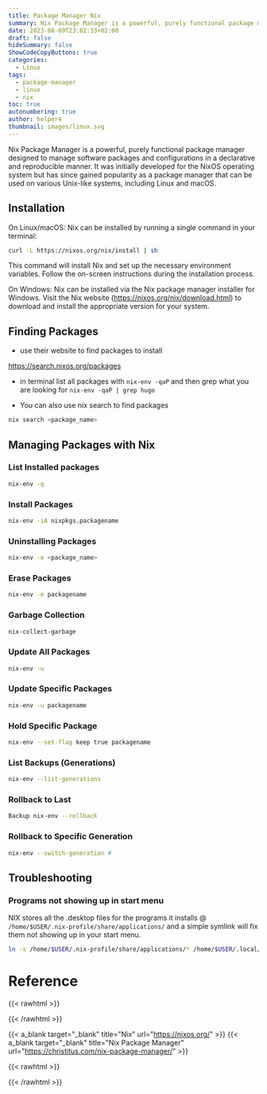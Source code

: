 ```yaml
---
title: Package Manager Nix
summary: Nix Package Manager is a powerful, purely functional package manager designed to manage software packages and configurations in a declarative and reproducible manner
date: 2023-08-09T23:02:33+02:00
draft: false
hideSummary: false
ShowCodeCopyButtons: true
categories:
  - Linux
tags:
  - package-manager
  - linux
  - nix
toc: true
autonumbering: true
author: helper4
thumbnail: images/linux.svg
---
```


Nix Package Manager is a powerful, purely functional package manager designed to manage software packages and configurations in a declarative and reproducible manner. It was initially developed for the NixOS operating system but has since gained popularity as a package manager that can be used on various Unix-like systems, including Linux and macOS.

## Installation

On Linux/macOS: Nix can be installed by running a single command in your terminal:

``` bash
curl -L https://nixos.org/nix/install | sh

```
This command will install Nix and set up the necessary environment variables. Follow the on-screen instructions during the installation process.

On Windows: Nix can be installed via the Nix package manager installer for Windows. Visit the Nix website (https://nixos.org/nix/download.html) to download and install the appropriate version for your system.

## Finding Packages

- use their website to find packages to install

https://search.nixos.org/packages

- in terminal list all packages with ```nix-env -qaP``` and then grep what you are looking for ```nix-env -qaP | grep hugo```

- You can also use nix search to find packages

```bash
nix search <package_name>

```

## Managing Packages with Nix

### List Installed packages 
```bash
nix-env -q
```

### Install Packages 
```bash
nix-env -iA nixpkgs.packagename
```

### Uninstalling Packages 
```bash
nix-env -e <package_name>
```

### Erase Packages 
```bash
nix-env -e packagename
```

### Garbage Collection 
```bash
nix-collect-garbage
```

### Update All Packages 
```bash
nix-env -u
```

### Update Specific Packages 
```bash
nix-env -u packagename
```

### Hold Specific Package 
```bash
nix-env --set-flag keep true packagename
```

### List Backups (Generations)
```bash
nix-env --list-generations
```

### Rollback to Last
```bash
Backup nix-env --rollback
```

### Rollback to Specific Generation 
```bash
nix-env --switch-generation #
```

## Troubleshooting
### Programs not showing up in start menu

NIX stores all the .desktop files for the programs it installs @ ```/home/$USER/.nix-profile/share/applications/``` and a simple symlink will fix them not showing up in your start menu.

```bash
ln -s /home/$USER/.nix-profile/share/applications/* /home/$USER/.local/share/applications/

```


# Reference  
 
{{< rawhtml >}} <div class="lnkRef"> {{< /rawhtml >}}

{{< a_blank target="_blank" title="Nix" url="https://nixos.org/" >}} 
{{< a_blank target="_blank" title="Nix Package Manager" url="https://christitus.com/nix-package-manager/" >}} 

{{< rawhtml >}} </div> {{< /rawhtml >}}


&nbsp;





